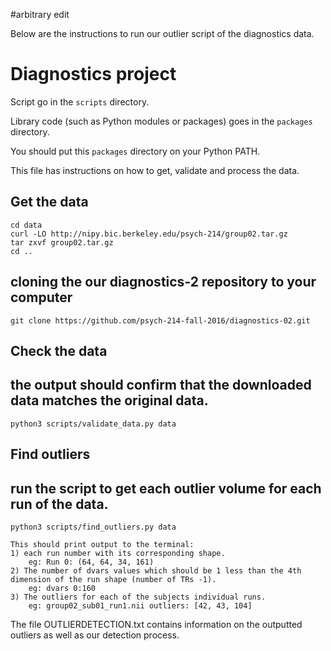 #arbitrary edit

Below are the instructions to run our outlier script of the diagnostics data.

# Diagnostics project

Script go in the `scripts` directory.

Library code (such as Python modules or packages) goes in the `packages` directory.

You should put this `packages` directory on your Python PATH.

This file has instructions on how to get, validate and process the data.

## Get the data

    cd data
    curl -LO http://nipy.bic.berkeley.edu/psych-214/group02.tar.gz
    tar zxvf group02.tar.gz
    cd ..

## cloning the our diagnostics-2 repository to your computer

    git clone https://github.com/psych-214-fall-2016/diagnostics-02.git

## Check the data
## the output should confirm that the downloaded data matches the original data.
    python3 scripts/validate_data.py data

## Find outliers
## run the script to get each outlier volume for each run of the data.
    python3 scripts/find_outliers.py data

    This should print output to the terminal:
    1) each run number with its corresponding shape.
        eg: Run 0: (64, 64, 34, 161)
    2) The number of dvars values which should be 1 less than the 4th dimension of the run shape (number of TRs -1).
        eg: dvars 0:160
    3) The outliers for each of the subjects individual runs.
        eg: group02_sub01_run1.nii outliers: [42, 43, 104]

The file OUTLIERDETECTION.txt contains information on the outputted outliers as well as our detection process.
